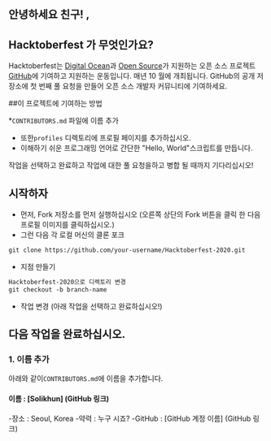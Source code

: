 ## 안녕하세요 친구! ,
## Hacktoberfest 가 무엇인가요?
Hacktoberfest는 [Digital Ocean](https://hacktoberfest.digitalocean.com/)과 [Open Source](https://github.com/open-source)가 지원하는 오픈 소스 프로젝트 [GitHub](https://github.com/blog/2433-celebrate-open-source-this-october-with-hacktoberfest)에 기여하고 지원하는 운동입니다. 매년 10 월에 개최됩니다. GitHub의 공개 저장소에 첫 번째 풀 요청을 만들어 오픈 소스 개발자 커뮤니티에 기여하세요.

##이 프로젝트에 기여하는 방법

*`CONTRIBUTORS.md` 파일에 이름 추가
* 또한`profiles` 디렉토리에 프로필 페이지를 추가하십시오.
* 이해하기 쉬운 프로그래밍 언어로 간단한 "Hello, World"스크립트를 만듭니다.

작업을 선택하고 완료하고 작업에 대한 풀 요청을하고 병합 될 때까지 기다리십시오!

## 시작하자
* 먼저, Fork 저장소를 먼저 실행하십시오 (오른쪽 상단의 Fork 버튼을 클릭 한 다음 프로필 이미지를 클릭하십시오.)
* 그런 다음 각 로컬 머신의 클론 포크

```markdown
git clone https://github.com/your-username/Hacktoberfest-2020.git
```

* 지점 만들기

```markdown
Hacktoberfest-2020으로 디렉토리 변경
git checkout -b branch-name
```

* 작업 변경 (아래 작업을 선택하고 완료하십시오!)
## 다음 작업을 완료하십시오.
### 1. 이름 추가
아래와 같이`CONTRIBUTORS.md`에 이름을 추가합니다.
#### 이름 : [Solikhun] (GitHub 링크)
-장소 : Seoul, Korea
-약력 : 누구 시죠?
-GitHub : [GitHub 계정 이름] (GitHub 링크)


